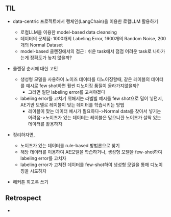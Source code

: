 ## TIL
- data-centric 프로젝트에서 랭체인(LangChain)을 이용한 로컬LLM 활용하기
  - 로컬LLM을 이용한 model-based data cleansing
  - 데이터의 문제점: 1000개의 Labeling Error, 1600개의 Random Noise, 200개의 Normal Dataset
  - model-based 클렌징에서의 접근 : 쉬운 task에서 점점 어려운 task로 나아가는게 정확도가 높지 않을까?
- 클렌징 순서에 대한 고민
  - 생성형 모델을 사용하여 노이즈 데이터를 디노이징할때, 같은 레이블의 데이터를 예시로 few shot하면 훨씬 디노이징 품질이 올라가지않을까?
    - 그러면 일단 labeling error를 고쳐야겠다
  - labeling error를 고치기 위해서는 라벨별 예시를 few shot으로 밀어 넣던지, AE기반 모델로 레이블이 맞는 데이터를 학습시키는 방법
    - 레이블이 맞는 데이터 예시가 필요하다->Normal data를 찾아서 넣기는 어려움->노이즈가 있는 데이터는 레이블은 맞으니깐 노이즈가 살짝 있는 데이터를 활용하자
- 정리하자면,
  - 노이즈가 있는 데이터를 rule-based 방법론으로 찾기
  - 해당 데이터를 이용하여 AE모델을 학습하거나, 생성형 모델을 few-shot하여 labeling error를 고치자
  - labeling error가 고쳐진 데이터를 few-shot하여 생성형 모델을 통해 디노이징을 시도하자


- 해커톤 회고록 쓰기


## Retrospect
- 